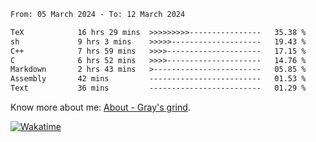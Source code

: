 <!--START_SECTION:waka-->

```txt
From: 05 March 2024 - To: 12 March 2024

TeX            16 hrs 29 mins  >>>>>>>>>----------------   35.38 %
sh             9 hrs 3 mins    >>>>>--------------------   19.43 %
C++            7 hrs 59 mins   >>>>---------------------   17.15 %
C              6 hrs 52 mins   >>>>---------------------   14.76 %
Markdown       2 hrs 43 mins   >------------------------   05.85 %
Assembly       42 mins         -------------------------   01.53 %
Text           36 mins         -------------------------   01.29 %
```

<!--END_SECTION:waka-->

<!-- [![grayxu's github stats](https://github-readme-stats.vercel.app/api?username=grayxu&count_private=true&show_icons=true)](https://github.com/grayxu) -->

Know more about me: [About - Gray's grind](https://www.grayxu.cn/).
<p align="left">
  <a href="https://wakatime.com/@grayxu" target="_blank">
    <img alt="Wakatime" src="https://wakatime.com/badge/user/c69eb31e-43a1-463f-8968-c3449e386f57.svg"/>
  </a>
</p>

